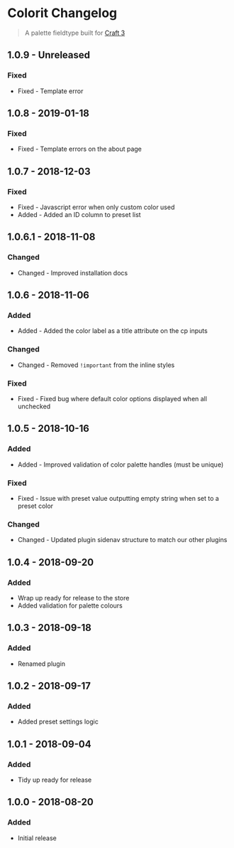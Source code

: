 # Colorit Changelog
> A palette fieldtype built for [Craft 3](http://craftcms.com)

## 1.0.9 - Unreleased

### Fixed

*   Fixed  - Template error

## 1.0.8 - 2019-01-18

### Fixed

*   Fixed  - Template errors on the about page

## 1.0.7 - 2018-12-03

### Fixed

*   Fixed  - Javascript error when only custom color used
*   Added  - Added an ID column to preset list

## 1.0.6.1 - 2018-11-08

### Changed

*   Changed  - Improved installation docs

## 1.0.6 - 2018-11-06

### Added

*   Added  - Added the color label as a title attribute on the cp inputs

### Changed

*   Changed  - Removed `!important` from the inline styles

### Fixed

*   Fixed  - Fixed bug where default color options displayed when all unchecked

## 1.0.5 - 2018-10-16

### Added

*   Added  - Improved validation of color palette handles (must be unique)

### Fixed

*   Fixed  - Issue with preset value outputting empty string when set to a preset color

### Changed

*   Changed - Updated plugin sidenav structure to match our other plugins

## 1.0.4 - 2018-09-20

### Added

*   Wrap up ready for release to the store
*   Added validation for palette colours

## 1.0.3 - 2018-09-18

### Added

*   Renamed plugin

## 1.0.2 - 2018-09-17

### Added

*   Added preset settings logic

## 1.0.1 - 2018-09-04

### Added

*   Tidy up ready for release

## 1.0.0 - 2018-08-20

### Added

*   Initial release
